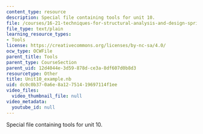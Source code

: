 ```yaml
---
content_type: resource
description: Special file containing tools for unit 10.
file: /courses/16-21-techniques-for-structural-analysis-and-design-spring-2005/dc0c0b370a6e8a12751419697114f1ee_Unit10_example.nb
file_type: text/plain
learning_resource_types:
- Tools
license: https://creativecommons.org/licenses/by-nc-sa/4.0/
ocw_type: OCWFile
parent_title: Tools
parent_type: CourseSection
parent_uid: 12d4044e-3d59-878d-ce3a-8df607d0b8d3
resourcetype: Other
title: Unit10_example.nb
uid: dc0c0b37-0a6e-8a12-7514-19697114f1ee
video_files:
  video_thumbnail_file: null
video_metadata:
  youtube_id: null
---
```

Special file containing tools for unit 10.